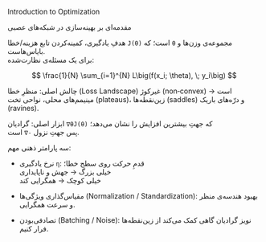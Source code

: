 Introduction to Optimization

مقدمه‌ای بر بهینه‌سازی در شبکه‌های عصبی 

هدفِ یادگیری، کمینه‌کردن تابع هزینه/خطا `J(θ)` است؛ که `θ` مجموعه‌ی وزن‌ها و بایاس‌هاست.  
برای یک مسئله‌ی نظارت‌شده:

$$
\frac{1}{N} \sum_{i=1}^{N} L\big(f(x_i; \theta), \; y_i\big)
$$

چالش اصلی: منظرِ خطا (Loss Landscape) غیرکوژ (non‑convex) است → مینیمم‌های محلی، نواحی تخت (plateaus)، زین‌نقطه‌ها (saddles) و درّه‌های باریک (ravines).

ابزار اصلی: گرادیان `∇θJ(θ)` که جهتِ بیشترین افزایش را نشان می‌دهد؛  
پس جهتِ نزول `-∇` است.  

سه پارامتر ذهنی مهم:

- نرخ یادگیری `η`: قدمِ حرکت روی سطح خطا؛  
 خیلی بزرگ → جهش و ناپایداری  
  خیلی کوچک → همگرایی کند  

- مقیاس‌گذاری ویژگی‌ها (Normalization / Standardization): بهبود هندسه‌ی منظر و سرعت همگرایی.  

- تصادفی‌بودن (Batching / Noise): نویز گرادیان گاهی کمک می‌کند از زین‌نقطه‌ها فرار کنیم.
